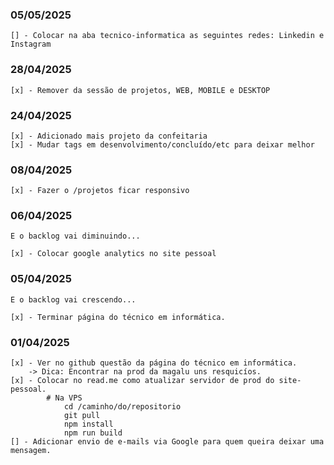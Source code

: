 ### 05/05/2025

    [] - Colocar na aba tecnico-informatica as seguintes redes: Linkedin e Instagram

### 28/04/2025

    [x] - Remover da sessão de projetos, WEB, MOBILE e DESKTOP

### 24/04/2025

    [x] - Adicionado mais projeto da confeitaria
    [x] - Mudar tags em desenvolvimento/concluído/etc para deixar melhor

### 08/04/2025

    [x] - Fazer o /projetos ficar responsivo

### 06/04/2025
    E o backlog vai diminuindo...

    [x] - Colocar google analytics no site pessoal

### 05/04/2025

    E o backlog vai crescendo...

    [x] - Terminar página do técnico em informática.

### 01/04/2025

    [x] - Ver no github questão da página do técnico em informática.
        -> Dica: Encontrar na prod da magalu uns resquicíos.
    [x] - Colocar no read.me como atualizar servidor de prod do site-pessoal.
            # Na VPS
                cd /caminho/do/repositorio
                git pull
                npm install
                npm run build
    [] - Adicionar envio de e-mails via Google para quem queira deixar uma mensagem.

